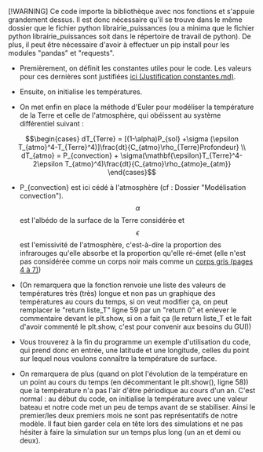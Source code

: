 [!WARNING]
Ce code importe la bibliothèque avec nos fonctions et s'appuie grandement dessus. Il est donc nécessaire qu'il se trouve dans le même dossier que le fichier python librairie_puissances (ou a minima que le fichier python librairie_puissances soit dans le répertoire de travail de python). De plus, il peut être nécessaire d'avoir à effectuer un pip install pour les modules "pandas" et "requests".

* Premièrement, on définit les constantes utiles pour  le code. Les valeurs pour ces dernières sont justifiées [ici (Justification constantes.md)](https://github.com/z-the-turtle/Projet_CREPES/blob/main/Dossier%20final/GUI%20et%20code/Justification%20constantes.md).
  
* Ensuite, on initialise les températures.
  
* On met enfin en place la méthode d'Euler pour modéliser la température de la Terre et celle de l'atmosphère, qui obéissent au système différentiel suivant :

$$\begin{cases}
dT_{Terre} = [(1-\alpha)P_{sol} +\sigma (\epsilon T_{atmo}^4-T_{Terre}^4)]\frac{dt}{C_{atmo}\rho_{Terre}Profondeur} \\
dT_{atmo} = P_{convection} + \sigma(\mathbf{\epsilon}T_{Terre}^4-2\epsilon T_{atmo}^4)\frac{dt}{C_{atmo}\rho_{atmo}e_{atm}}
\end{cases}$$ 

* P_{convection} est ici cédé à l'atmosphère (cf : Dossier "Modélisation convection"). $$\alpha$$ est l'albédo de la surface de la Terre considérée et $$\epsilon$$ est l'emissivité de l'atmosphère, c'est-à-dire la proportion des infrarouges qu'elle absorbe et la proportion qu'elle ré-émet (elle n'est pas considérée comme un corps noir mais comme un [corps gris (pages 4 à 7)](https://staff.univ-batna2.dz/sites/default/files/nabil_bessanane/files/partie-i_cours_rayonnement_generalitesdefinitions-m1erm.pdf))

* (On remarquera que la fonction renvoie une liste des valeurs de températures très (très) longue et non pas un graphique des températures au cours du temps, si on veut modifier ça, on peut remplacer le "return liste_T" ligne 59 par un "return 0" et enlever le commentaire devant le plt.show, si on a fait ça (le return liste_T et le fait d'avoir commenté le plt.show, c'est pour convenir aux besoins du GUI))
  
* Vous trouverez à la fin du programme un exemple d'utilisation du code, qui prend donc en entrée, une latitude et une longitude, celles du point sur lequel nous voulons connaître la température de surface.
  
* On remarquera de plus (quand on plot l'évolution de la température en un point au cours du temps (en décommentant le plt.show(), ligne 58)) que la température n'a pas l'air d'être périodique au cours d'un an. C'est normal : au début du code, on initialise la température avec une valeur bateau et notre code met un peu de temps avant de se stabiliser. Ainsi le premier/les deux premiers mois ne sont pas représentatifs de notre modèle. Il faut bien garder cela en tête lors des simulations et ne pas hésiter à faire la simulation sur un temps plus long (un an et demi ou deux).
